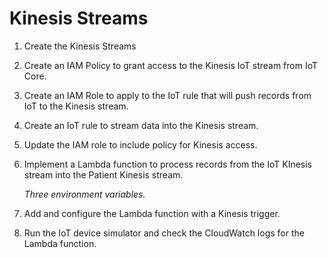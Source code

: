 # Kinesis Streams

1. Create the Kinesis Streams

1. Create an IAM Policy to grant access to the Kinesis IoT stream from IoT Core.

1. Create an IAM Role to apply to the IoT rule that will push records from IoT to the Kinesis stream.

1. Create an IoT rule to stream data into the Kinesis stream.

1. Update the IAM role to include policy for Kinesis access.

1. Implement a Lambda function to process records from the IoT KInesis stream into the Patient Kinesis stream.

   *Three environment variables.*

1. Add and configure the Lambda function with a Kinesis trigger.

1. Run the IoT device simulator and check the CloudWatch logs for the Lambda function.
